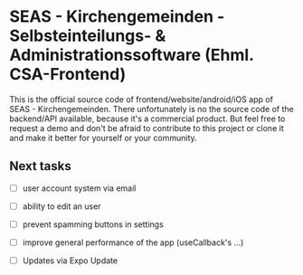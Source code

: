 # SEAS - Kirchengemeinden - Selbsteinteilungs- & Administrationssoftware (Ehml. CSA-Frontend)

This is the official source code of frontend/website/android/iOS app of SEAS - Kirchengemeinden. There unfortunately is no the source code of the backend/API available, because it's a commercial product. But feel free to request a demo and don't be afraid to contribute to this project or clone it and make it better for yourself or your community.

## Next tasks

- [ ] user account system via email
- [ ] ability to edit an user

- [ ] prevent spamming buttons in settings
- [ ] improve general performance of the app (useCallback's ...)
- [ ] Updates via Expo Update
